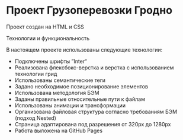 # Проект Грузоперевозки Гродно #
Проект создан на HTML и CSS

Технологии и функциональность

В настоящем проекте использованы следующие технологии:
* Подключены шрифты ”Inter“
* Реализована флексбокс-верстка и верстка с использованием технологии грид
* Использованы семантические теги
* Задано необходимое позиционирование элементов
* Использована методология БЭМ
* Заданы правильные относительные пути к файлам
* Использованы анимации и трансформации
* Организована файловая структура согласно требованиям БЭМ (подход Nested)
* Страница адаптирована под разрешения от 320px до 1280px
* Работа выложена на GitHub Pages
